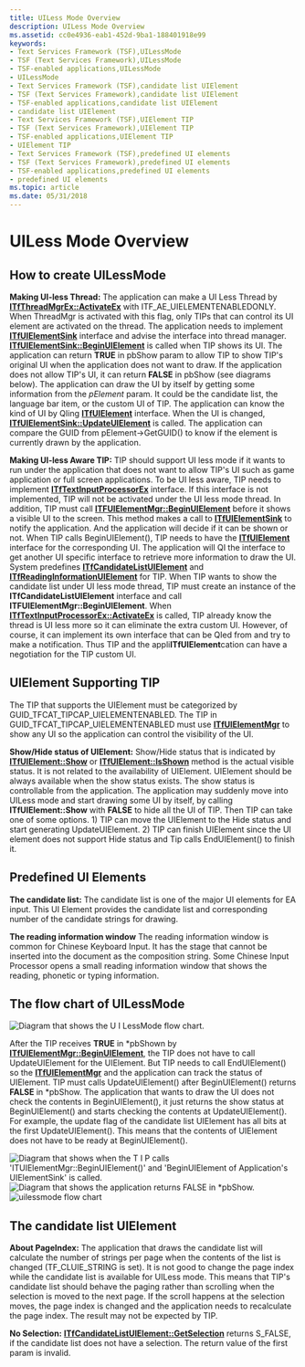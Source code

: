 ```yaml
---
title: UILess Mode Overview
description: UILess Mode Overview
ms.assetid: cc0e4936-eab1-452d-9ba1-188401918e99
keywords:
- Text Services Framework (TSF),UILessMode
- TSF (Text Services Framework),UILessMode
- TSF-enabled applications,UILessMode
- UILessMode
- Text Services Framework (TSF),candidate list UIElement
- TSF (Text Services Framework),candidate list UIElement
- TSF-enabled applications,candidate list UIElement
- candidate list UIElement
- Text Services Framework (TSF),UIElement TIP
- TSF (Text Services Framework),UIElement TIP
- TSF-enabled applications,UIElement TIP
- UIElement TIP
- Text Services Framework (TSF),predefined UI elements
- TSF (Text Services Framework),predefined UI elements
- TSF-enabled applications,predefined UI elements
- predefined UI elements
ms.topic: article
ms.date: 05/31/2018
---
```


# UILess Mode Overview

## How to create UILessMode

**Making UI-less Thread:** The application can make a UI Less Thread by [**ITfThreadMgrEx::ActivateEx**](/windows/desktop/api/Msctf/nf-msctf-itfthreadmgrex-activateex) with ITF\_AE\_UIELEMENTENABLEDONLY. When ThreadMgr is activated with this flag, only TIPs that can control its UI element are activated on the thread. The application needs to implement [**ITfUIElementSink**](/windows/desktop/api/Msctf/nn-msctf-itfuielementsink) interface and advise the interface into thread manager. [**ITfUIElementSink::BeginUIElement**](/windows/desktop/api/Msctf/nf-msctf-itfuielementsink-beginuielement) is called when TIP shows its UI. The application can return **TRUE** in pbShow param to allow TIP to show TIP's original UI when the application does not want to draw. If the application does not allow TIP's UI, it can return **FALSE** in pbShow (see diagrams below). The application can draw the UI by itself by getting some information from the *pElement* param. It could be the candidate list, the language bar item, or the custom UI of TIP. The application can know the kind of UI by QIing [**ITfUIElement**](/windows/desktop/api/Msctf/nn-msctf-itfuielement) interface. When the UI is changed, [**ITfUIElementSink::UpdateUIElement**](/windows/desktop/api/Msctf/nf-msctf-itfuielementsink-updateuielement) is called. The application can compare the GUID from pElement->GetGUID() to know if the element is currently drawn by the application.

**Making UI-less Aware TIP:** TIP should support UI less mode if it wants to run under the application that does not want to allow TIP's UI such as game application or full screen applications. To be UI less aware, TIP needs to implement [**ITfTextInputProcessorEx**](/windows/desktop/api/Msctf/nn-msctf-itftextinputprocessorex) interface. If this interface is not implemented, TIP will not be activated under the UI less mode thread. In addition, TIP must call [**ITFUIElementMgr::BeginUIElement**](/windows/desktop/api/Msctf/nf-msctf-itfuielementmgr-beginuielement) before it shows a visible UI to the screen. This method makes a call to [**ITfUIElementSink**](/windows/desktop/api/Msctf/nn-msctf-itfuielementsink) to notify the application. And the application will decide if it can be shown or not. When TIP calls BeginUIElement(), TIP needs to have the [**ITfUIElement**](/windows/desktop/api/Msctf/nn-msctf-itfuielement) interface for the corresponding UI. The application will QI the interface to get another UI specific interface to retrieve more information to draw the UI. System predefines [**ITfCandidateListUIElement**](/windows/desktop/api/Msctf/nn-msctf-itfcandidatelistuielement) and [**ITfReadingInformationUIElement**](/windows/desktop/api/Msctf/nn-msctf-itfreadinginformationuielement) for TIP. When TIP wants to show the candidate list under UI less mode thread, TIP must create an instance of the **ITfCandidateListUIElement** interface and call **ITFUIElementMgr::BeginUIElement**. When [**ITfTextInputProcessorEx::ActivateEx**](/windows/desktop/api/Msctf/nf-msctf-itftextinputprocessorex-activateex) is called, TIP already know the thread is UI less more so it can eliminate the extra custom UI. However, of course, it can implement its own interface that can be QIed from and try to make a notification. Thus TIP and the appli**ITfUIElement**cation can have a negotiation for the TIP custom UI.

## UIElement Supporting TIP

The TIP that supports the UIElement must be categorized by GUID\_TFCAT\_TIPCAP\_UIELEMENTENABLED. The TIP in GUID\_TFCAT\_TIPCAP\_UIELEMENTENABLED must use [**ITfUIElementMgr**](/windows/desktop/api/Msctf/nn-msctf-itfuielementmgr) to show any UI so the application can control the visibility of the UI.

**Show/Hide status of UIElement:** Show/Hide status that is indicated by [**ITfUIElement::Show**](/windows/desktop/api/Msctf/nf-msctf-itfuielement-show) or [**ITfUIElement::IsShown**](/windows/desktop/api/Msctf/nf-msctf-itfuielement-isshown) method is the actual visible status. It is not related to the availability of UIElement. UIElement should be always available when the show status exists. The show status is controllable from the application. The application may suddenly move into UILess mode and start drawing some UI by itself, by calling **ITfUIElement::Show** with **FALSE** to hide all the UI of TIP. Then TIP can take one of some options. 1) TIP can move the UIElement to the Hide status and start generating UpdateUIElement. 2) TIP can finish UIElement since the UI element does not support Hide status and Tip calls EndUIElement() to finish it.

## Predefined UI Elements

**The candidate list:** The candidate list is one of the major UI elements for EA input. This UI Element provides the candidate list and corresponding number of the candidate strings for drawing.

**The reading information window** The reading information window is common for Chinese Keyboard Input. It has the stage that cannot be inserted into the document as the composition string. Some Chinese Input Processor opens a small reading information window that shows the reading, phonetic or typing information.

## The flow chart of UILessMode

![Diagram that shows the U I LessMode flow chart.](images/tsf-uilessmode-ovw1.gif)

After the TIP receives **TRUE** in \*pbShown by [**ITfUIElementMgr::BeginUIElement**](/windows/desktop/api/Msctf/nf-msctf-itfuielementmgr-beginuielement), the TIP does not have to call UpdateUIElement for the UIElement. But TIP needs to call EndUIElement() so the [**ITfUIElementMgr**](/windows/desktop/api/Msctf/nn-msctf-itfuielementmgr) and the application can track the status of UIElement. TIP must calls UpdateUIElement() after BeginUIElement() returns **FALSE** in \*pbShow. The application that wants to draw the UI does not check the contents in BeginUIElement(), it just returns the show status at BeginUIElement() and starts checking the contents at UpdateUIElement(). For example, the update flag of the candidate list UIElement has all bits at the first UpdateUIElement(). This means that the contents of UIElement does not have to be ready at BeginUIElement().

![Diagram that shows when the T I P calls 'ITUIElementMgr::BeginUIElement()' and 'BeginUIElement of Application's UIElementSink' is called.](images/tsf-uilessmode-ovw2.gif)![Diagram that shows the application returns FALSE in *pbShow.](images/tsf-uilessmode-ovw3.gif)![uilessmode flow chart](images/tsf-uilessmode-ovw4.gif)

## The candidate list UIElement

**About PageIndex:** The application that draws the candidate list will calculate the number of strings per page when the contents of the list is changed (TF\_CLUIE\_STRING is set). It is not good to change the page index while the candidate list is available for UILess mode. This means that TIP's candidate list should behave the paging rather than scrolling when the selection is moved to the next page. If the scroll happens at the selection moves, the page index is changed and the application needs to recalculate the page index. The result may not be expected by TIP.

**No Selection:** [**ITfCandidateListUIElement::GetSelection**](/windows/desktop/api/Msctf/nf-msctf-itfcandidatelistuielement-getselection) returns S\_FALSE, if the candidate list does not have a selection. The return value of the first param is invalid.

 

 




